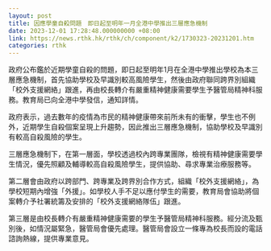 ```yaml
---
layout: post
title: 因應學童自殺問題　即日起至明年一月全港中學推出三層應急機制
date: 2023-12-01 17:28:48.000000000 +08:00
link: https://news.rthk.hk/rthk/ch/component/k2/1730323-20231201.htm
categories: rthk
---
```


政府公布鑑於近期學童自殺的問題，即日起至明年1月在全港中學推出學校為本三層應急機制，首先協助學校及早識別較高風險學生，然後由政府聯同跨界別組織「校外支援網絡」跟進，再由校長轉介有嚴重精神健康需要學生予醫管局精神科服務。教育局已向全港中學發信，通知詳情。

政府表示，過去數年的疫情為市民的精神健康帶來前所未有的衝擊，學生也不例外，近期學生自殺個案呈現上升趨勢，因此推出三層應急機制，協助學校及早識別有較高自殺風險的學生。

三層應急機制下，在第一層面，學校透過校內跨專業團隊，檢視有精神健康需要學生情況，優先照顧及輔導較高自殺風險學生，提供協助、尋求專業治療服務等。
 
第二層會由政府以跨部門、跨專業及跨界別合作方式，組織「校外支援網絡」，為學校短期內增強「外援」。如學校人手不足以應付學生的需要，教育局會協助將個案轉介予社署統籌及安排的「校外支援網絡隊伍」跟進。
 
第三層是由校長轉介有嚴重精神健康需要的學生予醫管局精神科服務。經分流及甄別後，如情況屬緊急，醫管局會優先處理。醫管局會設立一條專為校長而設的電話諮詢熱線，提供專業意見。
